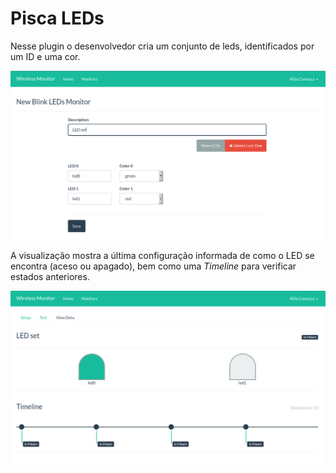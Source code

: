 # Pisca LEDs

Nesse plugin o desenvolvedor cria um conjunto de leds, identificados por um ID
e uma cor.

![Pisca LEDs - Criar](img/blinkleds-create.png)

A visualização mostra a última configuração informada de como o LED se encontra
(aceso ou apagado), bem como uma _Timeline_ para verificar estados anteriores.

![Pisca LEDs - Visualizar](img/blinkleds-show.png)
